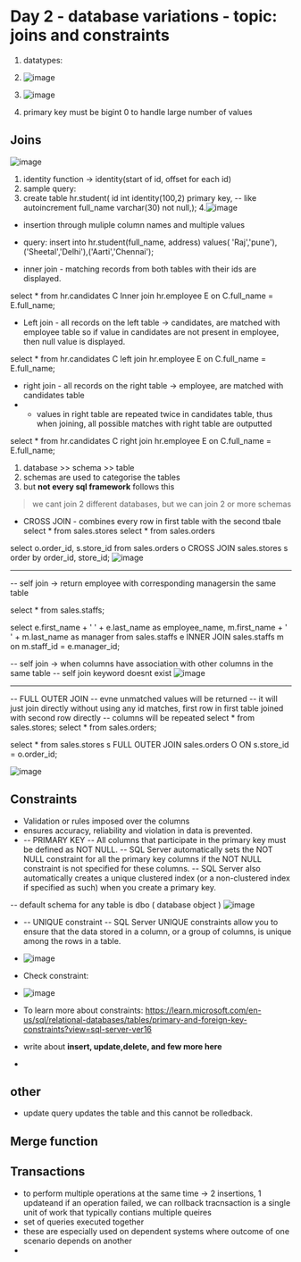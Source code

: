 # Day 2 - database variations - topic: joins and constraints
1. datatypes:
2. ![image](https://github.com/user-attachments/assets/c8a08356-2bb7-45ae-a186-fa09555d6ae5)

3. ![image](https://github.com/user-attachments/assets/9e3478f3-2569-44c9-a0a9-ffbc61a44119)
4. primary key must be bigint 0 to handle large number of values

## Joins
![image](https://github.com/user-attachments/assets/d0c5806e-c9b7-48c0-ac45-89609de14df2)

1. identity function -> identity(start of id, offset for each id)
2. sample query:
3. create table hr.student(
id int identity(100,2) primary key, -- like autoincrement
full_name varchar(30) not null,);
4.![image](https://github.com/user-attachments/assets/6aa321da-a32d-4ee2-81dc-dd092dc8e747)

- insertion through muliple column names and multiple values
- query:
insert into hr.student(full_name, address) values(
'Raj','pune'),('Sheetal','Delhi'),('Aarti','Chennai');

- inner join - matching records from both tables with their ids are displayed.

select * from hr.candidates C 
Inner join hr.employee E on C.full_name = E.full_name;

- Left join - all records on the left table -> candidates, are matched with employee table
 so if value in candidates are not present in employee, then null value is displayed.

select * from hr.candidates C 
left join hr.employee E on C.full_name = E.full_name;

- right join - all records on the right table -> employee, are matched with candidates table
- - values in right table are repeated twice in candidates table, thus when joining, all possible matches with right table are outputted

select * from hr.candidates C 
right join hr.employee E on C.full_name = E.full_name;

1. database >> schema >> table
2. schemas are used to categorise the tables
3. but **not every sql framework** follows this

> we cant join 2 different databases, but we can join 2 or more schemas
- CROSS JOIN - combines every row in first table with the second tbale
select * from sales.stores
select * from sales.orders

select o.order_id, s.store_id from sales.orders o CROSS JOIN sales.stores s order by order_id, store_id;
![image](https://github.com/user-attachments/assets/33064917-3d0a-4cab-8c9c-1e704f6f2500)

------------------------------------------------------------------------------
-- self join -> return employee with corresponding managersin the same table

select * from sales.staffs;

select e.first_name + ' ' + e.last_name as employee_name, m.first_name + ' ' + m.last_name as manager 
from sales.staffs e INNER JOIN sales.staffs m on m.staff_id = e.manager_id;

-- self join -> when columns have association with other columns in the same table
-- self join keyword doesnt exist
![image](https://github.com/user-attachments/assets/4d888483-2fcb-463f-bfd0-051a3df19aa7)

-------------------------------------------------------
-- FULL OUTER JOIN -- evne unmatched values will be returned
-- it will just join directly without using any id matches, first row in first table joined with second row directly
-- columns will be repeated
select * from sales.stores;
select * from sales.orders;

select * from sales.stores s
FULL OUTER JOIN sales.orders O 
ON s.store_id = o.order_id;

![image](https://github.com/user-attachments/assets/63e3ed71-9d46-47aa-8af8-d926b636a79c)

## Constraints

- Validation or rules imposed over the columns
- ensures accuracy, reliability and violation in data is prevented.
- -- PRIMARY KEY
-- All columns that participate in the primary key must be defined as NOT NULL.
-- SQL Server automatically sets the NOT NULL constraint for all the primary key columns if the NOT NULL constraint is not specified for these columns.
-- SQL Server also automatically creates a unique clustered index (or a non-clustered index if specified as such) when you create a primary key.

-- default schema for any table is dbo ( database object )
![image](https://github.com/user-attachments/assets/c90c9627-3979-4401-9ef0-d4372d243b03)

- -- UNIQUE constraint
-- SQL Server UNIQUE constraints allow you to ensure that the data stored in a column, or a group of columns, is unique among the rows in a table.
- ![image](https://github.com/user-attachments/assets/d1c4ec87-1958-4213-afe6-0d4aab334225)

- Check constraint:
- ![image](https://github.com/user-attachments/assets/fcfbc93a-b9fc-499f-b0e0-d3ce1a4203e7)

- To learn more about constraints: https://learn.microsoft.com/en-us/sql/relational-databases/tables/primary-and-foreign-key-constraints?view=sql-server-ver16

- write about **insert, update,delete, and few more here**



- 

## other
- update query updates the table and this cannot be rolledback.
## Merge function

## Transactions
  - to perform multiple operations at the same time -> 2 insertions, 1 updateand if an operation failed, we can rollback tracnsaction is a single unit of work that typically contians multiple queires
  - set of queries executed together
  - these are especially used on dependent systems where outcome of one scenario depends on another
  - 
